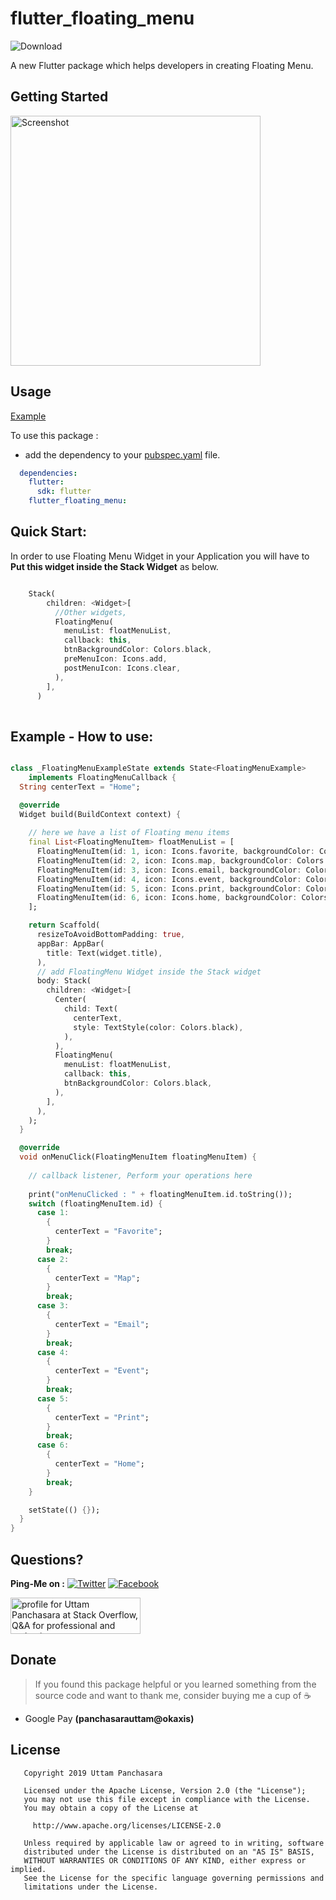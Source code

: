 # flutter_floating_menu
![Download](https://img.shields.io/badge/flutter_floating_menu-0.0.1-blue.svg)

A new Flutter package which helps developers in creating Floating Menu.

## Getting Started

<img src="https://github.com/UttamPanchasara/Flutter-Floating-Menu/blob/master/gif/floating_menu.gif" height="400" alt="Screenshot"/> 

## Usage

[Example](https://github.com/UttamPanchasara/Flutter-Floating-Menu/blob/master/example/example.dart)

To use this package :

* add the dependency to your [pubspec.yaml](https://github.com/iampawan/Flutter-Walkthrough/blob/master/pubspec.yaml) file.

```yaml
  dependencies:
    flutter:
      sdk: flutter
    flutter_floating_menu:
```

## Quick Start:
In order to use Floating Menu Widget in your Application you will have to **Put this widget inside the Stack Widget** as below.

```dart

    Stack(
        children: <Widget>[
          //Other widgets,
          FloatingMenu(
            menuList: floatMenuList,
            callback: this,
            btnBackgroundColor: Colors.black,
            preMenuIcon: Icons.add,
            postMenuIcon: Icons.clear,
          ),
        ],
      )
      
```

## Example - How to use:

```dart

class _FloatingMenuExampleState extends State<FloatingMenuExample>
    implements FloatingMenuCallback {
  String centerText = "Home";

  @override
  Widget build(BuildContext context) {
  
    // here we have a list of Floating menu items
    final List<FloatingMenuItem> floatMenuList = [
      FloatingMenuItem(id: 1, icon: Icons.favorite, backgroundColor: Colors.deepOrangeAccent),
      FloatingMenuItem(id: 2, icon: Icons.map, backgroundColor: Colors.brown),
      FloatingMenuItem(id: 3, icon: Icons.email, backgroundColor: Colors.indigo),
      FloatingMenuItem(id: 4, icon: Icons.event, backgroundColor: Colors.pink),
      FloatingMenuItem(id: 5, icon: Icons.print, backgroundColor: Colors.green),
      FloatingMenuItem(id: 6, icon: Icons.home, backgroundColor: Colors.deepPurple),
    ];

    return Scaffold(
      resizeToAvoidBottomPadding: true,
      appBar: AppBar(
        title: Text(widget.title),
      ),
      // add FloatingMenu Widget inside the Stack widget
      body: Stack(
        children: <Widget>[
          Center(
            child: Text(
              centerText,
              style: TextStyle(color: Colors.black),
            ),
          ),
          FloatingMenu(
            menuList: floatMenuList,
            callback: this,
            btnBackgroundColor: Colors.black,
          ),
        ],
      ),
    );
  }

  @override
  void onMenuClick(FloatingMenuItem floatingMenuItem) {
    
    // callback listener, Perform your operations here
    
    print("onMenuClicked : " + floatingMenuItem.id.toString());
    switch (floatingMenuItem.id) {
      case 1:
        {
          centerText = "Favorite";
        }
        break;
      case 2:
        {
          centerText = "Map";
        }
        break;
      case 3:
        {
          centerText = "Email";
        }
        break;
      case 4:
        {
          centerText = "Event";
        }
        break;
      case 5:
        {
          centerText = "Print";
        }
        break;
      case 6:
        {
          centerText = "Home";
        }
        break;
    }

    setState(() {});
  }
}

```

## Questions?
 
 **Ping-Me on :**  [![Twitter](https://img.shields.io/badge/Twitter-%40UTM__Panchasara-blue.svg)](https://twitter.com/UTM_Panchasara)
[![Facebook](https://img.shields.io/badge/Facebook-Uttam%20Panchasara-blue.svg)](https://www.facebook.com/UttamPanchasara94)

 
 <a href="https://stackoverflow.com/users/5719935/uttam-panchasara">
<img src="https://stackoverflow.com/users/flair/5719935.png" width="208" height="58" alt="profile for Uttam Panchasara at Stack Overflow, Q&amp;A for professional and enthusiast programmers" title="profile for Uttam Panchasara at Stack Overflow, Q&amp;A for professional and enthusiast programmers">
</a>


## Donate
> If you found this package helpful or you learned something from the source code and want to thank me, consider buying me a cup of :coffee:
- Google Pay **(panchasarauttam@okaxis)**


## License

```
   Copyright 2019 Uttam Panchasara

   Licensed under the Apache License, Version 2.0 (the "License");
   you may not use this file except in compliance with the License.
   You may obtain a copy of the License at

     http://www.apache.org/licenses/LICENSE-2.0

   Unless required by applicable law or agreed to in writing, software
   distributed under the License is distributed on an "AS IS" BASIS,
   WITHOUT WARRANTIES OR CONDITIONS OF ANY KIND, either express or implied.
   See the License for the specific language governing permissions and
   limitations under the License.
```
